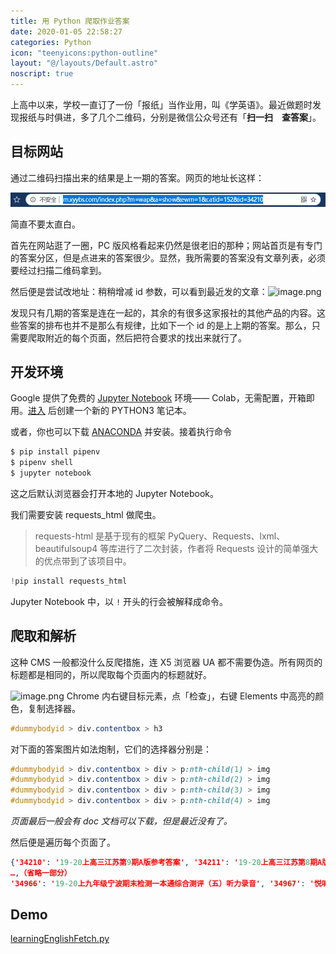 ```yaml
---
title: 用 Python 爬取作业答案
date: 2020-01-05 22:58:27
categories: Python
icon: "teenyicons:python-outline"
layout: "@/layouts/Default.astro"
noscript: true
---
```


上高中以来，学校一直订了一份「报纸」当作业用，叫《学英语》。最近做题时发现报纸与时俱进，多了几个二维码，分别是微信公众号还有「**扫一扫　查答案**」。

## 目标网站

通过二维码扫描出来的结果是上一期的答案。网页的地址长这样：

![](./_url.png)

简直不要太直白。

首先在网站逛了一圈，PC 版风格看起来仍然是很老旧的那种；网站首页是有专门的答案分区，但是点进来的答案很少。显然，我所需要的答案没有文章列表，必须要经过扫描二维码拿到。

然后便是尝试改地址：稍稍增减 id 参数，可以看到最近发的文章：![image.png](https://i.loli.net/2019/12/31/B5dGa6IQcK2AqSP.png)

发现只有几期的答案是连在一起的，其余的有很多这家报社的其他产品的内容。这些答案的排布也并不是那么有规律，比如下一个 id 的是上上期的答案。那么，只需要爬取附近的每个页面，然后把符合要求的找出来就行了。

## 开发环境

Google 提供了免费的 [Jupyter Notebook](https://jupyter.org/) 环境—— Colab，无需配置，开箱即用。[进入](https://colab.research.google.com/notebook#create=true&language=python3) 后创建一个新的 PYTHON3 笔记本。

或者，你也可以下载 [ANACONDA](https://www.anaconda.com/download/) 并安装。接着执行命令

```sh
$ pip install pipenv
$ pipenv shell
$ jupyter notebook
```

这之后默认浏览器会打开本地的 Jupyter Notebook。

我们需要安装  requests_html 做爬虫。

> requests-html 是基于现有的框架 PyQuery、Requests、lxml、beautifulsoup4 等库进行了二次封装，作者将 Requests 设计的简单强大的优点带到了该项目中。

```python
!pip install requests_html
```

Jupyter Notebook 中，以 `!` 开头的行会被解释成命令。

## 爬取和解析

这种 CMS 一般都没什么反爬措施，连 X5 浏览器 UA 都不需要伪造。所有网页的标题都是相同的，所以爬取每个页面内的标题就好。

![image.png](https://i.loli.net/2019/12/31/qGlMH5vSUkXWRsm.png)
Chrome 内右键目标元素，点「检查」，右键 Elements 中高亮的颜色，复制选择器。

```css
#dummybodyid > div.contentbox > h3
```

对下面的答案图片如法炮制，它们的选择器分别是：

```css
#dummybodyid > div.contentbox > div > p:nth-child(1) > img
#dummybodyid > div.contentbox > div > p:nth-child(2) > img
#dummybodyid > div.contentbox > div > p:nth-child(3) > img
#dummybodyid > div.contentbox > div > p:nth-child(4) > img
```

_页面最后一般会有 doc 文档可以下载，但是最近没有了。_

然后便是遍历每个页面了。



```json
{'34210': '19-20上高三江苏第9期A版参考答案', '34211': '19-20上高三江苏第8期A版参考答案', '34212': '19-20上八年级★云南第10期听力录音', '34213': '19-20上八年级邵阳第10期听力录音', '34214': "悦听悦读 The world's first artificial moon", '34215': '悦听悦读Superheroes from Asia', '34216': '19-20上八年级广东第10期听力录音', '34217': '19-20上外研八年级嘉兴第9期听力录音', '34218': '19-20上外研八年级嘉兴第10期听力录音', '34219': '19-20上外研八年级嘉兴第11期听力录音', '34220': '19-20上外研八年级嘉兴第12期听力录音', '34221': '19-20上八年级★赤峰第1期听力录音',
…,（省略一部分）
'34966': '19-20上九年级宁波期末检测一本通综合测评（五）听力录音', '34967': '悦听悦读Real-life Dora', '34968': '19-20上高三江苏第14期A版参考答案', '34969': '19-20上高三江苏（N）第15期听力录音', '34970': '19-20上高三江苏（N）第14期B1-B4版参考答案', '34971': '19-20上高一第24期A4版听力练习录音', '34972': '19-20上高三江苏第15期A版参考答案', '34973': '19-20上高三江苏（N）第16期听力录音', '34974': '19-20上高三江苏（N）第15期B1-B4版参考答案', '34975': 'Jane and Sara want to go skating（I）', '34976': 'Jane and Sara want to go skating（II）', '34977': '19-20上八年级（J）第17期听力录音', '34978': '19-20上八年级（J）第18期听力录音', '34979': '19-20上八年级（J）第19期听力录音', '34980': '19-20上八年级（J）第20期听力录音', '34981': '悦听悦读 An ancient Chinese story', '34982': '悦听悦读 Empty-City Strategy', '34983': '悦听悦读Hearing loss, a major problem for teenagers', '34984': '悦听悦读FOLLOW ME: Hearing loss, a major problem for teenagers', '34985': '故事乐园 The ice cream', '34986': "故事乐园 It's Mr Green", '34987': '悦听悦读A special fashion show', '34988': '悦听悦读Two cute girls', '34989': '19-20上八年级曲靖第15期听力录音', '34990': '19-20上七年级★福建第15期听力录音', '34991': '悦听悦读 Max Einstein: The Genius Experiment', '34992': '19-20上九年级（XJ）第9期听力录音', '34993': '19-20上九年级（XJ）第10期听力录音', '34994': '19-20上九年级（XJ）第11期听力录音', '34995': '19-20上九年级（XJ）第12期听力录音', '34996': '19-20上七年级★福建第16期听力录音', '34997': 'Bill and Kitty', '34998': '19-20上八年级曲靖第16期听力录音', '34999': '悦听悦读Flying car'}
```

## Demo

[learningEnglishFetch.py](https://github.com/OverflowCat/LearningEnglish/)

